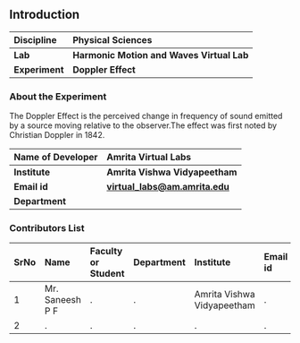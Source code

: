 ## Introduction


<b>Discipline | <b> Physical Sciences
:--|:--|
<b> Lab | <b> Harmonic Motion and Waves Virtual Lab
<b> Experiment|     <b> Doppler Effect

### About the Experiment 

The Doppler Effect is the perceived change in frequency of sound emitted by a source moving relative to the observer.The effect was first noted by Christian Doppler in 1842.

<b>Name of Developer | <b> Amrita Virtual Labs
:--|:--|
<b> Institute | <b>  Amrita Vishwa Vidyapeetham
<b> Email id|     <b>  virtual_labs@am.amrita.edu
<b> Department |  

### Contributors List

SrNo | Name | Faculty or Student | Department| Institute | Email id
:--|:--|:--|:--|:--|:--|
1 | Mr. Saneesh P F | . | . | Amrita Vishwa Vidyapeetham | .
2 | . | . | . | . | .

